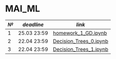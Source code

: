 # MAI_ML

_№_|_deadline_|_link_
--|--|--|
|1|25.03 23:59|[homework_1_GD.ipynb](/homework_1_GD.ipynb)
|2|22.04 23:59|[Decision_Trees_0.ipynb](/Decision_trees_0.ipynb)
|3|22.04 23:59|[Decision_Trees_1.ipynb](/Decision_Trees_1.ipynb)
